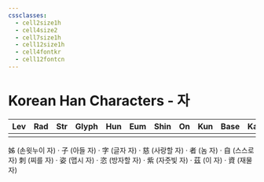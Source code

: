 ```yaml
---
cssclasses:
  - cell2size1h
  - cell4size2
  - cell7size1h
  - cell12size1h
  - cell4fontkr
  - cell12fontcn
---
```


# Korean Han Characters - 자

| Lev | Rad | Str | Glyph | Hun | Eum | Shin | On  | Kun | Base | Kana | Simp | Man | Can | Viet |
| :-: | :-: | :-: | :---: | :-: | :-: | :--: | :-: | :-: | :--: | :--: | :--: | :-: | :-: | :--: |
|     |     |     |       |     |     |      |     |     |      |      |      |     |     |
姊 (손윗누이 자) · 子 (아들 자) · 字 (글자 자) · 慈 (사랑할 자) · 者 (놈 자) · 自 (스스로 자)
刺 (찌를 자) · 姿 (맵시 자) · 恣 (방자할 자) · 紫 (자줏빛 자) · 茲 (이 자) · 資 (재물 자)